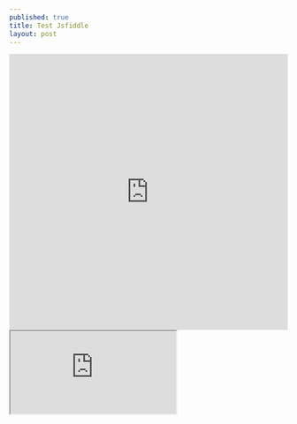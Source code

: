 ```yaml
---
published: true
title: Test Jsfiddle
layout: post
---
```


<iframe width="100%" height="500"  src="https://jsfiddle.net/qwzxc129/r1Lu8vte/embedded/result,html,css/dark/" allowfullscreen="allowfullscreen" frameborder="0"></iframe>
<div class="intrinsic-container">
<iframe src="https://jsfiddle.net/qwzxc129/cq6nLao1/embedded/result,html,js,css/dark/" allowfullscreen="allowfullscreen"></iframe>
</div>
